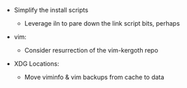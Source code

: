 - Simplify the install scripts

    - Leverage iln to pare down the link script bits, perhaps

- vim:

    - Consider resurrection of the vim-kergoth repo

- XDG Locations:

    - Move viminfo & vim backups from cache to data
